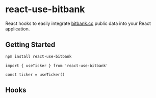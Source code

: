# react-use-bitbank

React hooks to easily integrate [bitbank.cc](http://app.bitbank.cc/) public data into your React application.

## Getting Started

```bash
npm install react-use-bitbank
```

```tsx
import { useTicker } from 'react-use-bitbank'

const ticker = useTicker()
```

## Hooks
